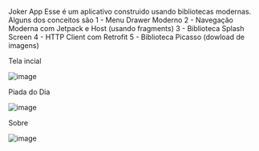 Joker App
Esse é um aplicativo construido usando bibliotecas modernas. Alguns dos conceitos são
1 - Menu Drawer Moderno
2 - Navegação Moderna com Jetpack e Host (usando fragments)
3 - Biblioteca Splash Screen
4 - HTTP Client com Retrofit
5 - Biblioteca Picasso (dowload de imagens)

Tela incial 


![image](https://user-images.githubusercontent.com/87837294/200127087-0c1f4990-c170-49ab-b641-b6e2781739e0.png)



Piada do Dia


![image](https://user-images.githubusercontent.com/87837294/200127104-63ba44a4-2f9b-4003-b29d-bb6ccaa039be.png)



Sobre



![image](https://user-images.githubusercontent.com/87837294/200127115-434c3521-fe5b-4274-9897-6812c1f410ec.png)


